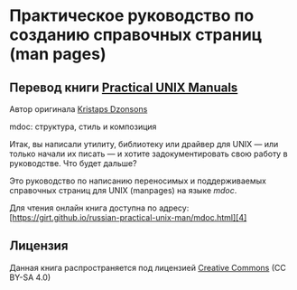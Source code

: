 # Практическое руководство по созданию справочных страниц (man pages)
## Перевод книги [Practical UNIX Manuals][1]
Автор оригинала [Kristaps Dzonsons][2] 

mdoc: структура, стиль и композиция

Итак, вы написали утилиту, библиотеку или драйвер для UNIX — или только начали их писать — и хотите задокументировать свою работу в руководстве. Что будет дальше?

Это руководство по написанию переносимых и поддерживаемых справочных страниц для UNIX (manpages) на языке _mdoc_.

Для чтения онлайн книга доступна по адресу: [https://girt.github.io/russian-practical-unix-man/mdoc.html][4]

## Лицензия

Данная книга распространяется под лицензией [Creative Commons][3] (CC BY-SA 4.0)

[1]: https://manpages.bsd.lv
[2]: http://kristaps.bsd.lv
[3]: https://creativecommons.org/licenses/by-sa/4.0/
[4]: https://girt.github.io/russian-practical-unix-man/mdoc.html